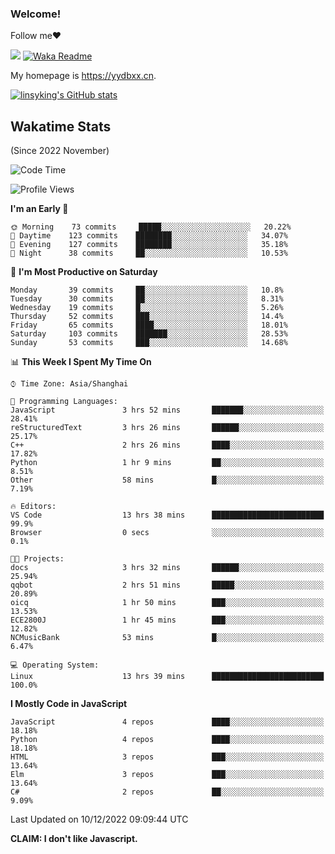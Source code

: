 ### Welcome!

Follow me:heart:

![](https://visitor-badge.glitch.me/badge?page_id=linsyking.linsyking)
[![Waka Readme](https://github.com/linsyking/linsyking/actions/workflows/waka-readme.yml/badge.svg)](https://github.com/linsyking/linsyking/actions/workflows/waka-readme.yml)

My homepage is <https://yydbxx.cn>.

[![linsyking's GitHub stats](https://github-readme-stats.vercel.app/api?username=linsyking&show_icons=true&theme=onedark)](https://github.com/anuraghazra/github-readme-stats)

## Wakatime Stats

(Since 2022 November)

<!--START_SECTION:waka-->
![Code Time](http://img.shields.io/badge/Code%20Time-27%20hrs%2037%20mins-blue)

![Profile Views](http://img.shields.io/badge/Profile%20Views-91-blue)

**I'm an Early 🐤** 

```text
🌞 Morning    73 commits     █████░░░░░░░░░░░░░░░░░░░░   20.22% 
🌆 Daytime    123 commits    ████████░░░░░░░░░░░░░░░░░   34.07% 
🌃 Evening    127 commits    ████████░░░░░░░░░░░░░░░░░   35.18% 
🌙 Night      38 commits     ██░░░░░░░░░░░░░░░░░░░░░░░   10.53%

```
📅 **I'm Most Productive on Saturday** 

```text
Monday       39 commits     ██░░░░░░░░░░░░░░░░░░░░░░░   10.8% 
Tuesday      30 commits     ██░░░░░░░░░░░░░░░░░░░░░░░   8.31% 
Wednesday    19 commits     █░░░░░░░░░░░░░░░░░░░░░░░░   5.26% 
Thursday     52 commits     ███░░░░░░░░░░░░░░░░░░░░░░   14.4% 
Friday       65 commits     ████░░░░░░░░░░░░░░░░░░░░░   18.01% 
Saturday     103 commits    ███████░░░░░░░░░░░░░░░░░░   28.53% 
Sunday       53 commits     ███░░░░░░░░░░░░░░░░░░░░░░   14.68%

```


📊 **This Week I Spent My Time On** 

```text
⌚︎ Time Zone: Asia/Shanghai

💬 Programming Languages: 
JavaScript               3 hrs 52 mins       ███████░░░░░░░░░░░░░░░░░░   28.41% 
reStructuredText         3 hrs 26 mins       ██████░░░░░░░░░░░░░░░░░░░   25.17% 
C++                      2 hrs 26 mins       ████░░░░░░░░░░░░░░░░░░░░░   17.82% 
Python                   1 hr 9 mins         ██░░░░░░░░░░░░░░░░░░░░░░░   8.51% 
Other                    58 mins             █░░░░░░░░░░░░░░░░░░░░░░░░   7.19%

🔥 Editors: 
VS Code                  13 hrs 38 mins      █████████████████████████   99.9% 
Browser                  0 secs              ░░░░░░░░░░░░░░░░░░░░░░░░░   0.1%

🐱‍💻 Projects: 
docs                     3 hrs 32 mins       ██████░░░░░░░░░░░░░░░░░░░   25.94% 
qqbot                    2 hrs 51 mins       █████░░░░░░░░░░░░░░░░░░░░   20.89% 
oicq                     1 hr 50 mins        ███░░░░░░░░░░░░░░░░░░░░░░   13.53% 
ECE2800J                 1 hr 45 mins        ███░░░░░░░░░░░░░░░░░░░░░░   12.82% 
NCMusicBank              53 mins             █░░░░░░░░░░░░░░░░░░░░░░░░   6.47%

💻 Operating System: 
Linux                    13 hrs 39 mins      █████████████████████████   100.0%

```

**I Mostly Code in JavaScript** 

```text
JavaScript               4 repos             ████░░░░░░░░░░░░░░░░░░░░░   18.18% 
Python                   4 repos             ████░░░░░░░░░░░░░░░░░░░░░   18.18% 
HTML                     3 repos             ███░░░░░░░░░░░░░░░░░░░░░░   13.64% 
Elm                      3 repos             ███░░░░░░░░░░░░░░░░░░░░░░   13.64% 
C#                       2 repos             ██░░░░░░░░░░░░░░░░░░░░░░░   9.09%

```



 Last Updated on 10/12/2022 09:09:44 UTC
<!--END_SECTION:waka-->

**CLAIM: I don't like Javascript.**
